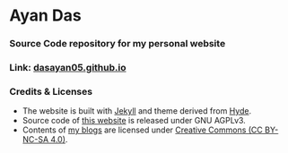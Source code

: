 # Ayan Das
### Source Code repository for my personal website
### Link: [dasayan05.github.io](https://dasayan05.github.io )

### Credits & Licenses
- The website is built with [Jekyll](https://jekyllrb.com/) and theme derived from [Hyde](https://github.com/poole/hyde).
- Source code of [this website](http://dasayan05.github.io/) is released under GNU AGPLv3.
- Contents of [my blogs](https://dasayan05.github.io/blogs.html) are licensed under [Creative Commons (CC BY-NC-SA 4.0)](https://creativecommons.org/licenses/by-nc-sa/4.0/).
